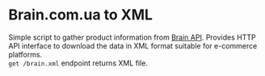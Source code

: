 # Brain.com.ua to XML

Simple script to gather product information from [Brain API](http://api.brain.com.ua/help). Provides HTTP API interface to download the data in XML format suitable for e-commerce platforms.  
`get /brain.xml` endpoint returns XML file. 
